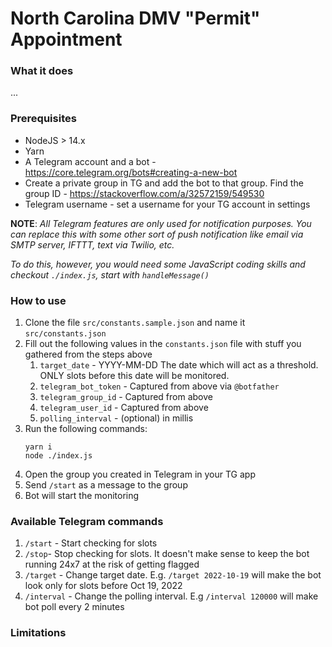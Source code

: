 # North Carolina DMV "Permit" Appointment

### What it does

...

### Prerequisites

* NodeJS > 14.x
* Yarn
* A Telegram account and a bot - https://core.telegram.org/bots#creating-a-new-bot
* Create a private group in TG and add the bot to that group. Find the group ID - https://stackoverflow.com/a/32572159/549530 
* Telegram username - set a username for your TG account in settings
  
**NOTE**: *All Telegram features are only used for notification purposes. You can replace this with some other sort of push notification like email via SMTP server, IFTTT, text via Twilio, etc.*

*To do this, however, you would need some JavaScript coding skills and checkout `./index.js`, start with `handleMessage()`*

### How to use

1. Clone the file `src/constants.sample.json` and name it `src/constants.json`
2. Fill out the following values in the `constants.json` file with stuff you gathered from the steps above
   1. `target_date` - YYYY-MM-DD The date which will act as a threshold. ONLY slots before this date will be monitored. 
   2. `telegram_bot_token` - Captured from above via `@botfather`
   3. `telegram_group_id` - Captured from above
   4. `telegram_user_id` - Captured from above
   5. `polling_interval` - (optional) in millis
3. Run the following commands:
    ```
   yarn i
   node ./index.js
   ```
4. Open the group you created in Telegram in your TG app 
5. Send `/start` as a message to the group
6. Bot will start the monitoring

### Available Telegram commands

1. `/start` - Start checking for slots
2. `/stop`- Stop checking for slots. It doesn't make sense to keep the bot running 24x7 at the risk of getting flagged
3. `/target` - Change target date. E.g. `/target 2022-10-19` will make the bot look only for slots before Oct 19, 2022
4. `/interval` - Change the polling interval. E.g `/interval 120000` will make bot poll every 2 minutes

### Limitations
